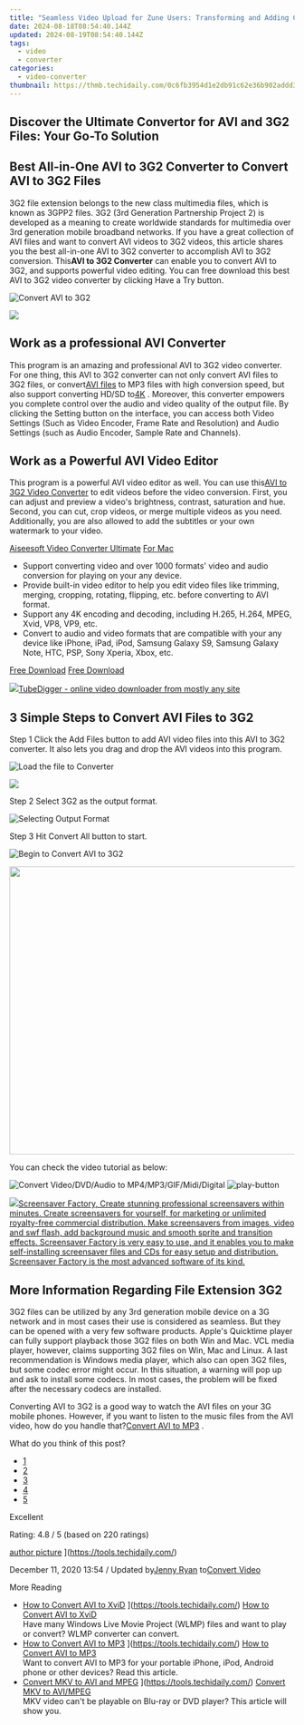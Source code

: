 ```yaml
---
title: "Seamless Video Upload for Zune Users: Transforming and Adding Content Using EaseSoft Solutions"
date: 2024-08-18T08:54:40.144Z
updated: 2024-08-19T08:54:40.144Z
tags:
  - video
  - converter
categories:
  - video-converter
thumbnail: https://thmb.techidaily.com/0c6fb3954d1e2db91c62e36b902addd3def785021471d7305b2b7e3d9392a35c.jpg
---
```


## Discover the Ultimate Convertor for AVI and 3G2 Files: Your Go-To Solution

## Best All-in-One AVI to 3G2 Converter to Convert AVI to 3G2 Files

 3G2 file extension belongs to the new class multimedia files, which is known as 3GPP2 files. 3G2 (3rd Generation Partnership Project 2) is developed as a meaning to create worldwide standards for multimedia over 3rd generation mobile broadband networks. If you have a great collection of AVI files and want to convert AVI videos to 3G2 videos, this article shares you the best all-in-one AVI to 3G2 converter to accomplish AVI to 3G2 conversion. This**AVI to 3G2 Converter** can enable you to convert AVI to 3G2, and supports powerful video editing. You can free download this best AVI to 3G2 video converter by clicking Have a Try button.

![Convert AVI to 3G2](https://www.aiseesoft.com/images/total-video-converter/avi-to-3g2.jpg)
<!-- affiliate ads begin -->
<a href="https://store.movavi.com/affiliate.php?ACCOUNT=MOVAVI&AFFILIATE=108875&PATH=https%3A%2F%2Fwww.movavi.com%3FAFFILIATE%3D108875%26RESOURCE%3DMovavi%2BVideo%2BConverter%2BBox"><img src="https://mcusercontent.com/0885a03ded3d480dca9287f12/images/8020c1dc-518e-3bdf-6e7b-e6d1bdf1597b.jpg" border="0"></a>
<!-- affiliate ads end -->

## Work as a professional AVI Converter

 This program is an amazing and professional AVI to 3G2 video converter. For one thing, this AVI to 3G2 converter can not only convert AVI files to 3G2 files, or convert[AVI files](https://tools.techidaily.com/) to MP3 files with high conversion speed, but also support converting HD/SD to[4K](https://tools.techidaily.com/) . Moreover, this converter empowers you complete control over the audio and video quality of the output file. By clicking the Setting button on the interface, you can access both Video Settings (Such as Video Encoder, Frame Rate and Resolution) and Audio Settings (such as Audio Encoder, Sample Rate and Channels).

## Work as a Powerful AVI Video Editor

 This program is a powerful AVI video editor as well. You can use this[AVI to 3G2 Video Converter](https://tools.techidaily.com/aiseesoft/video-converter-ultimate/) to edit videos before the video conversion. First, you can adjust and preview a video's brightness, contrast, saturation and hue. Second, you can cut, crop videos, or merge multiple videos as you need. Additionally, you are also allowed to add the subtitles or your own watermark to your video.

[Aiseesoft Video Converter Ultimate](https://tools.techidaily.com/aiseesoft/video-converter-ultimate/) [For Mac](https://tools.techidaily.com/aiseesoft/video-converter-ultimate/)

* Support converting video and over 1000 formats' video and audio conversion for playing on your any device.
* Provide built-in video editor to help you edit video files like trimming, merging, cropping, rotating, flipping, etc. before converting to AVI format.
* Support any 4K encoding and decoding, including H.265, H.264, MPEG, Xvid, VP8, VP9, etc.
* Convert to audio and video formats that are compatible with your any device like iPhone, iPad, iPod, Samsung Galaxy S9, Samsung Galaxy Note, HTC, PSP, Sony Xperia, Xbox, etc.

[Free Download](https://secure.2checkout.com/order/cart.php?PRODS=4575878&QTY=1&AFFILIATE=108875) [Free Download](https://secure.2checkout.com/order/cart.php?PRODS=4594445&QTY=1&AFFILIATE=108875)

<!-- affiliate ads begin -->
<a href="https://secure.2checkout.com/order/checkout.php?PRODS=4572700&QTY=1&AFFILIATE=108875&CART=1"><img src="	https://www.tubedigger.com/wp-content/uploads/2020/08/tubedigger-software-new.png" border="0">TubeDigger - online video downloader from mostly any site</a>
<!-- affiliate ads end -->
## 3 Simple Steps to Convert AVI Files to 3G2

Step 1 Click the Add Files button to add AVI video files into this AVI to 3G2 converter. It also lets you drag and drop the AVI videos into this program.

![Load the file to Converter](https://www.aiseesoft.com/images/video-converter-ultimate/add-file.jpg)
<!-- affiliate ads begin -->
<a href="https://store.massmailsoftware.com/order/checkout.php?PRODS=1095219&QTY=1&AFFILIATE=108875&CART=1"><img src="https://secure.avangate.com/images/merchant/dc87c13749315c7217cdc4ac692e704c/banera_for_partners-20_%281%29.jpg" border="0"></a>
<!-- affiliate ads end -->

Step 2 Select 3G2 as the output format.

![Selecting Output Format](https://www.aiseesoft.com/images/video-converter-ultimate/add.jpg)
<!-- affiliate ads begin -->

<!-- affiliate ads end -->

Step 3 Hit Convert All button to start.

![Begin to Convert AVI to 3G2](https://www.aiseesoft.com/images/video-converter-ultimate/avi-to-divx.jpg)
<!-- affiliate ads begin -->
<a href="https://coinrule.sjv.io/c/5597632/1958379/18409" target="_top" id="1958379"><img src="//a.impactradius-go.com/display-ad/18409-1958379" border="0" alt="" width="856" height="508"/></a><img height="0" width="0" src="https://imp.pxf.io/i/5597632/1958379/18409" style="position:absolute;visibility:hidden;" border="0" />
<!-- affiliate ads end -->

You can check the video tutorial as below:

![Convert Video/DVD/Audio to MP4/MP3/GIF/Midi/Digital](https://www.aiseesoft.com/images/youtube-video/video-convert-video-dvd-audio.jpg) ![play-button](https://www.aiseesoft.com/images/play-button.png)

<!-- affiliate ads begin -->
<a href="https://secure.2checkout.com/order/checkout.php?PRODS=194977&QTY=1&AFFILIATE=108875&CART=1"><img src="https://www.blumentals.net/scrfactory/images/screensaver-software.png" border="0">Screensaver Factory, Create stunning professional screensavers within minutes. Create screensavers for yourself, for marketing or unlimited royalty-free commercial distribution. Make screensavers from images, video and swf flash, add background music and smooth sprite and transition effects. Screensaver Factory is very easy to use, and it enables you to make self-installing screensaver files and CDs for easy setup and distribution. Screensaver Factory is the most advanced software of its kind.</a>
<!-- affiliate ads end -->
## More Information Regarding File Extension 3G2

 3G2 files can be utilized by any 3rd generation mobile device on a 3G network and in most cases their use is considered as seamless. But they can be opened with a very few software products. Apple's Quicktime player can fully support playback those 3G2 files on both Win and Mac. VCL media player, however, claims supporting 3G2 files on Win, Mac and Linux. A last recommendation is Windows media player, which also can open 3G2 files, but some codec error might occur. In this situation, a warning will pop up and ask to install some codecs. In most cases, the problem will be fixed after the necessary codecs are installed.

 Converting AVI to 3G2 is a good way to watch the AVI files on your 3G mobile phones. However, if you want to listen to the music files from the AVI video, how do you handle that?[Convert AVI to MP3](https://tools.techidaily.com/) .

What do you think of this post?

* [1](https://tools.techidaily.com/)
* [2](https://tools.techidaily.com/)
* [3](https://tools.techidaily.com/)
* [4](https://tools.techidaily.com/)
* [5](https://tools.techidaily.com/)

Excellent

Rating: 4.8 / 5 (based on 220 ratings)

[author picture](https://www.aiseesoft.com/images/author/jenny.png) ](https://tools.techidaily.com/)

 December 11, 2020 13:54 / Updated by[Jenny Ryan](https://tools.techidaily.com/) to[Convert Video](https://tools.techidaily.com/)

More Reading

* [How to Convert AVI to XviD](https://www.aiseesoft.com/images/more-reading/avi-to-xvid-s.jpg) ](https://tools.techidaily.com/) [How to Convert AVI to XviD](https://tools.techidaily.com/)  
 Have many Windows Live Movie Project (WLMP) files and want to play or convert? WLMP converter can convert.
* [How to Convert AVI to MP3](https://www.aiseesoft.com/images/more-reading/avi-to-mp3-s.jpg) ](https://tools.techidaily.com/) [How to Convert AVI to MP3](https://tools.techidaily.com/)  
 Want to convert AVI to MP3 for your portable iPhone, iPod, Android phone or other devices? Read this article.
* [Convert MKV to AVI and MPEG](https://www.aiseesoft.com/images/more-reading/asf-to-wmv-s.jpg) ](https://tools.techidaily.com/) [Convert MKV to AVI/MPEG](https://tools.techidaily.com/)  
 MKV video can't be playable on Blu-ray or DVD player? This article will show you.

<ins class="adsbygoogle"
     style="display:block"
     data-ad-format="autorelaxed"
     data-ad-client="ca-pub-7571918770474297"
     data-ad-slot="1223367746"></ins>



<ins class="adsbygoogle"
     style="display:block"
     data-ad-client="ca-pub-7571918770474297"
     data-ad-slot="8358498916"
     data-ad-format="auto"
     data-full-width-responsive="true"></ins>


